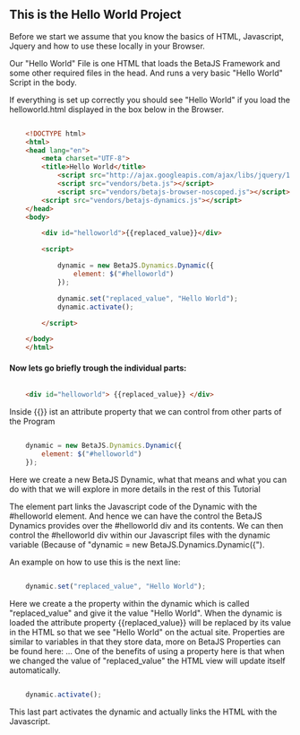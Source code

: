 ## This is the Hello World Project

Before we start we assume that you know the basics of HTML,
Javascript, Jquery and how to use these locally in your Browser.

Our "Hello World" File is one HTML that loads the BetaJS Framework and some other required files in the head.
And runs a very basic "Hello World" Script in the body.

If everything is set up correctly you should see "Hello World"
if you load the helloworld.html displayed in the box below in the Browser.

```html

	<!DOCTYPE html>
	<html>
	<head lang="en">
		<meta charset="UTF-8">
		<title>Hello World</title>
			<script src="http://ajax.googleapis.com/ajax/libs/jquery/1.9.1/jquery.min.js"></script>
			<script src="vendors/beta.js"></script>
			<script src="vendors/betajs-browser-noscoped.js"></script>
		<script src="vendors/betajs-dynamics.js"></script>
	</head>
	<body>

		<div id="helloworld">{{replaced_value}}</div>

		<script>

			dynamic = new BetaJS.Dynamics.Dynamic({
				element: $("#helloworld")
			});

			dynamic.set("replaced_value", "Hello World");
			dynamic.activate();

		</script>

	</body>
	</html>

```

#### Now lets go briefly trough the individual parts:


```html

	<div id="helloworld"> {{replaced_value}} </div>

```

Inside {{}} ist an attribute property that we can control from other parts of the Program

```js

	dynamic = new BetaJS.Dynamics.Dynamic({
		element: $("#helloworld")
	});

```

Here we create a new BetaJS Dynamic,
what that means and what you can do with that
we will explore in more details in the rest of this Tutorial

The element part links the Javascript code of the Dynamic with the #helloworld element.
And hence we can have the control the BetaJS Dynamics provides over the #helloworld div
and its contents. We can then control the #helloworld div within our Javascript files
with the dynamic variable (Because of "dynamic = new BetaJS.Dynamics.Dynamic({").

An example on how to use this is the next line:

```js

	dynamic.set("replaced_value", "Hello World");

```

Here we create a the property within the dynamic which is called "replaced_value"
and give it the value "Hello World". When the dynamic is loaded the attribute property
{{replaced_value}} will be replaced by its value in the HTML so that we see "Hello World"
on the actual site.
Properties are similar to variables in that they store data, more on BetaJS Properties can be found here: ...
One of the benefits of using a property here is that when we changed the value of "replaced_value"
the HTML view will update itself automatically.


```js

	dynamic.activate();

```

This last part activates the dynamic and actually links the HTML with the Javascript.